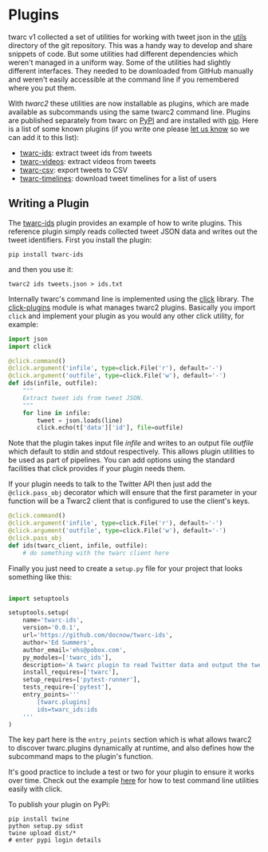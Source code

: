 # Plugins

twarc v1 collected a set of utilities for working with tweet json in the
[utils] directory of the git repository. This was a handy way to develop and
share snippets of code. But some utilities had different dependencies which
weren't managed in a uniform way. Some of the utilities had slightly different
interfaces. They needed to be downloaded from GitHub manually and weren't
easily accessible at the command line if you remembered where you put them.

With *twarc2* these utilities are now installable as plugins, which are made
available as subcommands using the same twarc2 command line. Plugins are
published separately from twarc on [PyPI] and are installed with [pip]. Here is
a list of some known plugins (if you write one please [let us know] so we can
add it to this list):

* [twarc-ids](https://pypi.org/project/twarc-ids/): extract tweet ids from tweets
* [twarc-videos](https://pypi.org/project/twarc-videos): extract videos from tweets
* [twarc-csv](https://pypi.org/project/twarc-csv/): export tweets to CSV
* [twarc-timelines](https://pypi.org/project/twarc-timelines): download tweet timelines for a list of users

## Writing a Plugin

The [twarc-ids] plugin provides an example of how to write plugins. This
reference plugin simply reads collected tweet JSON data and writes out the tweet
identifiers. First you install the plugin:

    pip install twarc-ids

and then you use it:

    twarc2 ids tweets.json > ids.txt

Internally twarc's command line is implemented using the [click] library. The
[click-plugins] module is what manages twarc2 plugins. Basically you import
`click` and implement your plugin as you would any other click utility, for
example:

```python
import json
import click

@click.command()
@click.argument('infile', type=click.File('r'), default='-')
@click.argument('outfile', type=click.File('w'), default='-')
def ids(infile, outfile):
    """
    Extract tweet ids from tweet JSON.
    """
    for line in infile:
        tweet = json.loads(line)
        click.echo(t['data']['id'], file=outfile)
```

Note that the plugin takes input file *infile* and writes to an output file
*outfile* which default to stdin and stdout respectively. This allows plugin
utilities to be used as part of pipelines. You can add options using the
standard facilities that click provides if your plugin needs them.

If your plugin needs to talk to the Twitter API then just add the
`@click.pass_obj` decorator which will ensure that the first parameter in
your function will be a Twarc2 client that is configured to use the
client's keys.

```python
@click.command()
@click.argument('infile', type=click.File('r'), default='-')
@click.argument('outfile', type=click.File('w'), default='-')
@click.pass_obj
def ids(twarc_client, infile, outfile):
    # do something with the twarc client here
```

Finally you just need to create a `setup.py` file for your project that
looks something like this:

```python

import setuptools

setuptools.setup(
    name='twarc-ids',
    version='0.0.1',
    url='https://github.com/docnow/twarc-ids',
    author='Ed Summers',
    author_email='ehs@pobox.com',
    py_modules=['twarc_ids'],
    description='A twarc plugin to read Twitter data and output the tweet ids',
    install_requires=['twarc'],
    setup_requires=['pytest-runner'],
    tests_require=['pytest'],
    entry_points='''
        [twarc.plugins]
        ids=twarc_ids:ids
    '''
)
```

The key part here is the `entry_points` section which is what allows twarc2 to
discover twarc.plugins dynamically at runtime, and also defines how the
subcommand maps to the plugin's function.

It's good practice to include a test or two for your plugin to ensure it works
over time. Check out the example [here] for how to test command line utilities
easily with click.

To publish your plugin on PyPi:

```
pip install twine
python setup.py sdist
twine upload dist/*
# enter pypi login details
```

[twarc-ids]: https://github.com/docnow/twarc-ids/
[PyPI]: https://python.org/pypi/
[pip]: https://pip.pypa.io/en/stable/
[click]: https://click.palletsprojects.com/
[click-plugins]: https://github.com/click-contrib/click-plugins
[here]: https://github.com/DocNow/twarc-ids/blob/main/test_twarc_ids.py
[let us know]: https://github.com/docnow/twarc/issues/
[utils]: https://github.com/DocNow/twarc/tree/main/utils
